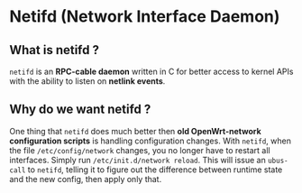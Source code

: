 # Netifd (Network Interface Daemon)

## What is netifd ?
`netifd` is an **RPC-cable daemon** written in C for better access to kernel APIs with the ability to listen on **netlink events**.

## Why do we want netifd ?
One thing that `netifd` does much better then **old OpenWrt-network configuration scripts** is handling configuration changes. With `netifd`, when the file `/etc/config/network` changes, you no longer have to restart all interfaces. Simply run `/etc/init.d/network reload`. This will issue an `ubus-call` to `netifd`, telling it to figure out the difference between runtime state and the new config, then apply only that.